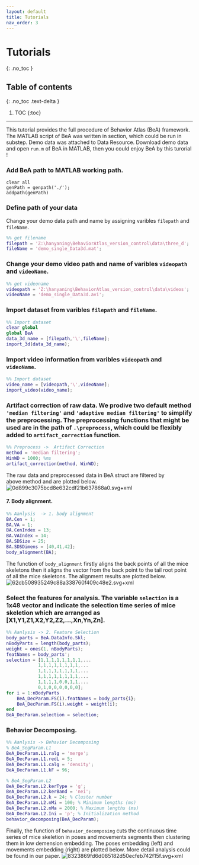 ```yaml
---
layout: default
title: Tutorials
nav_order: 3
---
```


# Tutorials
{: .no_toc }

## Table of contents
{: .no_toc .text-delta }

1. TOC
{:toc}

---

This tutorial provides the full procedure of Behavior Atlas (BeA) framework. The MATLAB script of BeA was written in section, which could be run in substep. Demo data was attached to Data Resource. Download demo data and open `run.m` of BeA in MATLAB, then you could enjoy BeA by this turorial !

### Add BeA path to MATLAB working path.

``` 
clear all
genPath = genpath('./');
addpath(genPath)
```

### Define path of your data

Change your demo data path and name by assigning varibles ``filepath`` and ``fileName``.

``` Matlab
%% get filename
filepath = 'Z:\hanyaning\BehaviorAtlas_version_control\data\three_d';
fileName = 'demo_single_Data3d.mat';
```

### Change your demo video path and name of varibles ``videopath`` and ``videoName``.

```MATLAB
%% get videoname
videopath = 'Z:\hanyaning\BehaviorAtlas_version_control\data\videos';
videoName = 'demo_single_Data3d.avi';
```

### Import dataset from varibles ``filepath`` and ``fileName``.

```MATLAB
%% Import dataset
clear global
global BeA
data_3d_name = [filepath,'\',fileName];
import_3d(data_3d_name);
```

### Import video information from varibles ``videopath`` and ``videoName``.

```MATLAB
%% Import dataset
video_name = [videopath,'\',videoName];
import_video(video_name);
```

### Artifact correction of raw data. We prodive two default method ``'median filtering'`` and ``'adaptive median filtering'``  to simplify the preprocessing. The preprocessing functions that might be used are in the path of ``.\preprocess``, which could be flexibly added to ``artifact_correction`` function.
```MATLAB
%% Preprocess ->  Artifact Correction
method = 'median filtering';
WinWD = 1000; %ms
artifact_correction(method, WinWD);
```

The raw data and preprocessed data in BeA struct are filtered by above method and are plotted below.  
![0d899c3075bcd8e632cdf21b637868a0.svg+xml](en-resource://database/521:0)

#### 7. Body alignment. 

```MATLAB
%% Aanlysis  -> 1. body alignment
BA.Cen = 1;
BA.VA = 1;
BA.CenIndex = 13;
BA.VAIndex = 14;
BA.SDSize = 25;
BA.SDSDimens = [40,41,42];
body_alignment(BA);
```

The function of ``body_alignment`` firstly aligns the back points of all the mice skeletons then it aligns the vector from the back point to the tail root point of all the mice skeletons. The alignment results are plotted below.
![62cb508935249c88a338760f409c48e2.svg+xml](en-resource://database/527:0)

###  Select the features for analysis. The variable ``selection``  is a 1x48 vector and indicate the selection time series of mice skeletion which are arranged as [X1,Y1,Z1,X2,Y2,Z2,...,Xn,Yn,Zn].

```MATLAB
%% Aanlysis -> 2. Feature Selection
body_parts = BeA.DataInfo.Skl;
nBodyParts = length(body_parts);
weight = ones(1, nBodyParts);
featNames = body_parts';
selection = [1,1,1,1,1,1,1,1,...
            1,1,1,1,1,1,1,1,...
            1,1,1,1,1,1,1,1,...
            1,1,1,1,1,1,1,1,...
            1,1,1,1,0,0,1,1,...
            0,1,0,0,0,0,0,0];
for i = 1:nBodyParts
    BeA_DecParam.FS(i).featNames = body_parts{i};
    BeA_DecParam.FS(i).weight = weight(i);
end
BeA_DecParam.selection = selection;
```
### Behavior Decomposing. 

``` MATLAB
%% Aanlysis -> Behavior Decomposing
% BeA_SegParam.L1
BeA_DecParam.L1.ralg = 'merge';
BeA_DecParam.L1.redL = 5;
BeA_DecParam.L1.calg = 'density';
BeA_DecParam.L1.kF = 96;

% BeA_SegParam.L2
BeA_DecParam.L2.kerType = 'g';
BeA_DecParam.L2.kerBand = 'nei';
BeA_DecParam.L2.k = 24; % Cluster number
BeA_DecParam.L2.nMi = 100; % Minimum lengths (ms)
BeA_DecParam.L2.nMa = 2000; % Maximum lengths (ms)
BeA_DecParam.L2.Ini = 'p'; % Initialization method
behavior_decomposing(BeA_DecParam);
```

Finally, the function of ``behavior_decomposing``  cuts the continuous time series of mice skeletion in poses and movements segments then clustering them in low demension embedding. The poses embedding (left) and movements embedding (right) are plotted below. More detail analysis could be found in our paper. 
![8323869fd6d085182d50ecfeb742f15f.svg+xml](en-resource://database/533:0)


